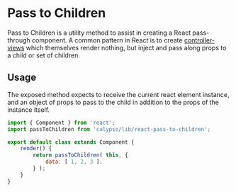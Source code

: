 # Pass to Children

Pass to Children is a utility method to assist in creating a React pass-through component. A common pattern in React is to create [controller-views](https://facebook.github.io/flux/docs/overview.html#views-and-controller-views) which themselves render nothing, but inject and pass along props to a child or set of children.

## Usage

The exposed method expects to receive the current react element instance, and an object of props to pass to the child in addition to the props of the instance itself.

```js
import { Component } from 'react';
import passToChildren from 'calypso/lib/react-pass-to-children';

export default class extends Component {
	render() {
		return passToChildren( this, {
			data: [ 1, 2, 3 ],
		} );
	}
}
```
